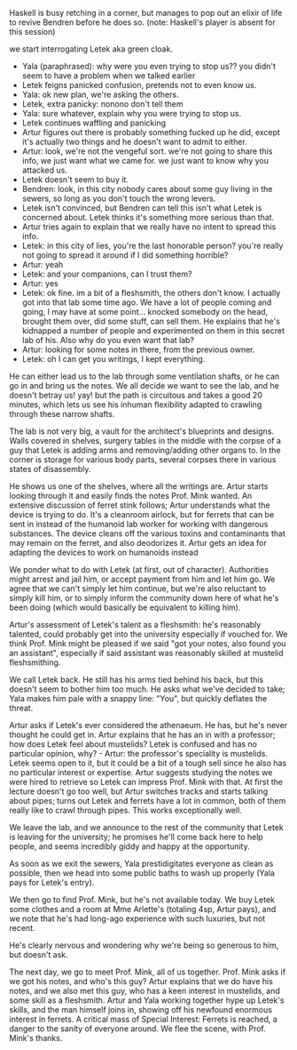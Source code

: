 Haskell is busy retching in a corner, but manages to pop out an elixir of life to revive Bendren before he does so. (note: Haskell's player is absent for this session)

we start interrogating Letek aka green cloak.

- Yala (paraphrased): why were you even trying to stop us?? you didn't seem to have a problem when we talked earlier
- Letek feigns panicked confusion, pretends not to even know us.
- Yala: ok new plan, we're asking the others.
- Letek, extra panicky: nonono don't tell them
- Yala: sure whatever, explain why you were trying to stop us.
- Letek continues waffling and panicking
- Artur figures out there is probably something fucked up he did, except it's actually two things and he doesn't want to admit to either.
- Artur: look, we're not the vengeful sort. we're not going to share this info, we just want what we came for. we just want to know why you attacked us.
- Letek doesn't seem to buy it.
- Bendren: look, in this city nobody cares about some guy living in the sewers, so long as you don't touch the wrong levers.
- Letek isn't convinced, but Bendren can tell this isn't what Letek is concerned about. Letek thinks it's something more serious than that.
- Artur tries again to explain that we really have no intent to spread this info.
- Letek: in this city of lies, you're the last honorable person? you're really not going to spread it around if I did something horrible?
- Artur: yeah
- Letek: and your companions, can I trust them?
- Artur: yes
- Letek: ok fine. im a bit of a fleshsmith, the others don't know. I actually got into that lab some time ago. We have a lot of people coming and going, I may have at some point... knocked somebody on the head, brought them over, did some stuff, can sell them. He explains that he's kidnapped a number of people and experimented on them in this secret lab of his. Also why do you even want that lab?
- Artur: looking for some notes in there, from the previous owner.
- Letek: oh I can get you writings, I kept everything.

He can either lead us to the lab through some ventilation shafts, or he can go in and bring us the notes. We all decide we want to see the lab, and he doesn't betray us! yay! but the path is circuitous and takes a good 20 minutes, which lets us see his inhuman flexibility adapted to crawling through these narrow shafts.

The lab is not very big, a vault for the architect's blueprints and designs. Walls covered in shelves, surgery tables in the middle with the corpse of a guy that Letek is adding arms and removing/adding other organs to. In the corner is storage for various body parts, several corpses there in various states of disassembly.

He shows us one of the shelves, where all the writings are. Artur starts looking through it and easily finds the notes Prof. Mink wanted. An extensive discussion of ferret stink follows; Artur understands what the device is trying to do. It's a cleanroom airlock, but for ferrets that can be sent in instead of the humanoid lab worker for working with dangerous substances. The device cleans off the various toxins and contaminants that may remain on the ferret, and also deodorizes it. Artur gets an idea for adapting the devices to work on humanoids instead

We ponder what to do with Letek (at first, out of character). Authorities might arrest and jail him, or accept payment from him and let him go. We agree that we can't simply let him continue, but we're also reluctant to simply kill him, or to simply inform the community down here of what he's been doing (which would basically be equivalent to killing him).

Artur's assessment of Letek's talent as a fleshsmith: he's reasonably talented, could probably get into the university especially if vouched for. We think Prof. Mink might be pleased if we said "got your notes, also found you an assistant", especially if said assistant was reasonably skilled at mustelid fleshsmithing.

We call Letek back.  He still has his arms tied behind his back, but this doesn't seem to bother him too much. He asks what we've decided to take; Yala makes him pale with a snappy line: "You", but quickly deflates the threat.

Artur asks if Letek's ever considered the athenaeum. He has, but he's never thought he could get in. Artur explains that he has an in with a professor; how does Letek feel about mustelids? Letek is confused and has no particular opinion, why? - Artur: the professor's speciality is mustelids. Letek seems open to it, but it could be a bit of a tough sell since he also has no particular interest or expertise. Artur suggests studying the notes we were hired to retrieve so Letek can impress Prof. Mink with that. At first the lecture doesn't go too well, but Artur switches tracks and starts talking about pipes; turns out Letek and ferrets have a lot in common, both of them really like to crawl through pipes. This works exceptionally well.

We leave the lab, and we announce to the rest of the community that Letek is leaving for the university; he promises he'll come back here to help people, and seems incredibly giddy and happy at the opportunity.

As soon as we exit the sewers, Yala prestidigitates everyone as clean as possible, then we head into some public baths to wash up properly (Yala pays for Letek's entry).

We then go to find Prof. Mink, but he's not available today. We buy Letek some clothes and a room at Mme Arlette's (totaling 4sp, Artur pays), and we note that he's had long-ago experience with such luxuries, but not recent.

He's clearly nervous and wondering why we're being so generous to him, but doesn't ask.

The next day, we go to meet Prof. Mink, all of us together. Prof. Mink asks if we got his notes, and who's this guy? Artur explains that we do have his notes, and we also met this guy, who has a keen interest in mustelids, and some skill as a fleshsmith. Artur and Yala working together hype up Letek's skills, and the man himself joins in, showing off his newfound enormous interest in ferrets. A critical mass of Special Interest: Ferrets is reached, a danger to the sanity of everyone around. We flee the scene, with Prof. Mink's thanks.